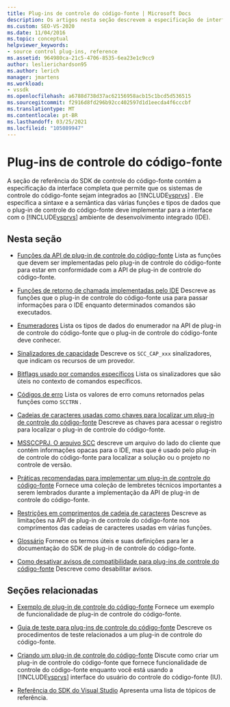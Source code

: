 ```yaml
---
title: Plug-ins de controle do código-fonte | Microsoft Docs
description: Os artigos nesta seção descrevem a especificação de interface completa que permite que os sistemas de controle do código-fonte sejam integrados ao Visual Studio.
ms.custom: SEO-VS-2020
ms.date: 11/04/2016
ms.topic: conceptual
helpviewer_keywords:
- source control plug-ins, reference
ms.assetid: 964980ca-21c5-4706-8535-6ea23e1c9cc9
author: leslierichardson95
ms.author: lerich
manager: jmartens
ms.workload:
- vssdk
ms.openlocfilehash: a6788d738d37ac62156958acb15c1bcd5d536515
ms.sourcegitcommit: f2916d8fd296b92cc402597d1d1eecda4f6cccbf
ms.translationtype: MT
ms.contentlocale: pt-BR
ms.lasthandoff: 03/25/2021
ms.locfileid: "105089947"
---
```

# <a name="source-control-plug-ins"></a>Plug-ins de controle do código-fonte
A seção de referência do SDK de controle do código-fonte contém a especificação da interface completa que permite que os sistemas de controle do código-fonte sejam integrados ao [!INCLUDE[vsprvs](../code-quality/includes/vsprvs_md.md)] . Ele especifica a sintaxe e a semântica das várias funções e tipos de dados que o plug-in de controle do código-fonte deve implementar para a interface com o [!INCLUDE[vsprvs](../code-quality/includes/vsprvs_md.md)] ambiente de desenvolvimento integrado (IDE).

## <a name="in-this-section"></a>Nesta seção
- [Funções da API de plug-in de controle do código-fonte](../extensibility/source-control-plug-in-api-functions.md) Lista as funções que devem ser implementadas pelo plug-in de controle do código-fonte para estar em conformidade com a API de plug-in de controle do código-fonte.

- [Funções de retorno de chamada implementadas pelo IDE](../extensibility/callback-functions-implemented-by-the-ide.md) Descreve as funções que o plug-in de controle do código-fonte usa para passar informações para o IDE enquanto determinados comandos são executados.

- [Enumeradores](../extensibility/enumerators.md) Lista os tipos de dados do enumerador na API de plug-in de controle do código-fonte que o plug-in de controle do código-fonte deve conhecer.

- [Sinalizadores de capacidade](../extensibility/capability-flags.md) Descreve os `SCC_CAP_xxx` sinalizadores, que indicam os recursos de um provedor.

- [Bitflags usado por comandos específicos](../extensibility/bitflags-used-by-specific-commands.md) Lista os sinalizadores que são úteis no contexto de comandos específicos.

- [Códigos de erro](../extensibility/error-codes.md) Lista os valores de erro comuns retornados pelas funções como `SCCTRN` .

- [Cadeias de caracteres usadas como chaves para localizar um plug-in de controle do código-fonte](../extensibility/strings-used-as-keys-for-finding-a-source-control-plug-in.md) Descreve as chaves para acessar o registro para localizar o plug-in de controle do código-fonte.

- [MSSCCPRJ. O arquivo SCC](../extensibility/mssccprj-scc-file.md) descreve um arquivo do lado do cliente que contém informações opacas para o IDE, mas que é usado pelo plug-in de controle do código-fonte para localizar a solução ou o projeto no controle de versão.

- [Práticas recomendadas para implementar um plug-in de controle do código-fonte](../extensibility/best-practices-for-implementing-a-source-control-plug-in.md) Fornece uma coleção de lembretes técnicos importantes a serem lembrados durante a implementação da API de plug-in de controle do código-fonte.

- [Restrições em comprimentos de cadeia de caracteres](../extensibility/restrictions-on-string-lengths.md) Descreve as limitações na API de plug-in de controle do código-fonte nos comprimentos das cadeias de caracteres usadas em várias funções.

- [Glossário](../extensibility/source-control-plug-in-glossary.md) Fornece os termos úteis e suas definições para ler a documentação do SDK de plug-in de controle do código-fonte.

- [Como desativar avisos de compatibilidade para plug-ins de controle do código-fonte](../extensibility/how-to-turn-off-compatibility-warnings-for-source-control-plug-ins.md) Descreve como desabilitar avisos.

## <a name="related-sections"></a>Seções relacionadas
- [Exemplo de plug-in de controle do código-fonte](https://www.microsoft.com/download/details.aspx?id=55984) Fornece um exemplo de funcionalidade de plug-in de controle do código-fonte.

- [Guia de teste para plug-ins de controle do código-fonte](../extensibility/internals/test-guide-for-source-control-plug-ins.md) Descreve os procedimentos de teste relacionados a um plug-in de controle do código-fonte.

- [Criando um plug-in de controle do código-fonte](../extensibility/internals/creating-a-source-control-plug-in.md) Discute como criar um plug-in de controle do código-fonte que fornece funcionalidade de controle do código-fonte enquanto você está usando a [!INCLUDE[vsprvs](../code-quality/includes/vsprvs_md.md)] interface do usuário do controle do código-fonte (IU).

- [Referência do SDK do Visual Studio](../extensibility/visual-studio-sdk-reference.md) Apresenta uma lista de tópicos de referência.

